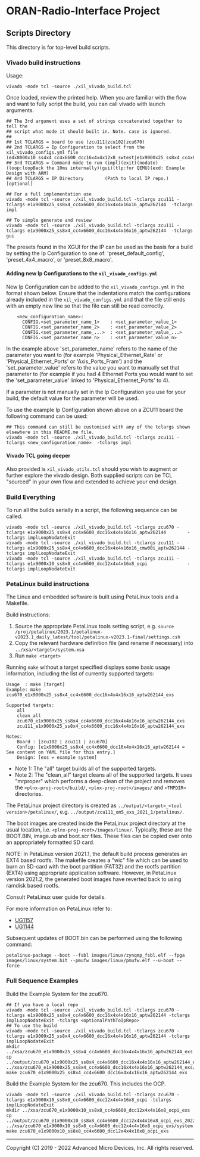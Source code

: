 # ORAN-Radio-Interface Project

## Scripts Directory

This directory is for top-level build scripts.

### Vivado build instructions

Usage: 
```console
vivado -mode tcl -source ./xil_vivado_build.tcl
```
Once loaded, review the printed help. When you are familiar with the flow and want to fully script the build, you can call vivado with launch arguments.
```console
## The 3rd argument uses a set of strings concatenated together to tell the 
## script what mode it should built in. Note. case is ignored.
## 
## 1st TCLARGS = board to use (zcu111|zcu102|zcu670)
## 2nd TCLARGS = Ip Configuration to select from the xil_vivado_configs.yml file (e4x8000x10_ss4x4_cc4x6600_dcc16x4x4x12x8_swtest|e1x9000x25_ss8x4_cc4x6600_dcc16x4x4x16x16_cmw00i_aptw262144|...)
## 3rd TCLARGS = Command mode to run (impl)(exit)(nodate)(loop:loopBack the 10ms internally)(gui)(tlp:for QEMU)(exd: Example Design with ARM)
## 4rd TCLARGS = IP Directory        (Path to local IP repo.) [optional]

## For a full implementation use
vivado -mode tcl -source ./xil_vivado_build.tcl -tclargs zcu111 -tclargs e1x9000x25_ss8x4_cc4x6600_dcc16x4x4x16x16_aptw262144  -tclargs impl

## To simple generate and review
vivado -mode tcl -source ./xil_vivado_build.tcl -tclargs zcu111 -tclargs e1x9000x25_ss8x4_cc4x6600_dcc16x4x4x16x16_aptw262144  -tclargs gui
```

The presets found in the XGUI for the IP can be used as the basis for a build by setting the Ip Configuration to one of: 'preset_default_config', 'preset_4x4_macro', or 'preset_8x8_macro'.

#### **Adding new Ip Configurations to the `xil_vivado_configs.yml`**
New Ip Configuration can be added to the `xil_vivado_configs.yml` in the format shown below. Ensure that the indentations match the configurations already included in the `xil_vivado_configs.yml` and that the file still ends with an empty new line so that the file can still be read correctly.  

```console
    <new_configuration_name>:
      CONFIG.<set_parameter_name_1>    : <set_parameter_value_1> 
      CONFIG.<set_parameter_name_2>    : <set_parameter_value_2> 
      CONFIG.<set_parameter_name_...>  : <set_parameter_value_...> 
      CONFIG.<set_parameter_name_n>    : <set_parameter_value_n> 
```

In the example above 'set_parameter_name' refers to the name of the parameter you want to (for example 'Physical_Ethernet_Rate' or 'Physical_Ethernet_Ports' or 'Axis_Ports_Fram') and the 'set_parameter_value' refers to the value you want to manually set that parameter to (for example if you had 4 Ethernet Ports you would want to set the 'set_parameter_value' linked to 'Physical_Ethernet_Ports' to 4).
 
If a parameter is not manually set in the Ip Configuration you use for your build, the default value for the parameter will be used.

To use the example Ip Configuration shown above on a ZCU11 board the following command can be used:

``` console
## This command can still be customised with any of the tclargs shown elsewhere in this README.me file.
vivado -mode tcl -source ./xil_vivado_build.tcl -tclargs zcu111 -tclargs <new_configuration_name>  -tclargs impl
```

#### **Vivado TCL going deeper**
Also provided is `xil_vivado_utils.tcl` should you wish to augment or further explore the vivado design. Both supplied scripts
can be TCL "sourced" in your own flow and extended to achieve your end design.

### Build Everything
To run all the builds serially in a script, the following sequence can be called.
```console
vivado -mode tcl -source ./xil_vivado_build.tcl -tclargs zcu670 -tclargs e1x9000x25_ss8x4_cc4x6600_dcc16x4x4x16x16_aptw262144        -tclargs implLoopNodateExit
vivado -mode tcl -source ./xil_vivado_build.tcl -tclargs zcu111 -tclargs e1x9000x25_ss8x4_cc4x6600_dcc16x4x4x16x16_cmw00i_aptw262144 -tclargs implLoopNodateExit
vivado -mode tcl -source ./xil_vivado_build.tcl -tclargs zcu111 -tclargs e1x9000x10_ss8x8_cc4x6600_dcc12x4x4x16x8_ocpi               -tclargs implLoopNodateExit
```

### PetaLinux build instructions

The Linux and embedded software is built using PetaLinux tools and a Makefile.

Build instructions:
1. Source the appropriate PetaLinux tools setting script, e.g. `source /proj/petalinux/2023.1/petalinux-v2023.1_daily_latest/tool/petalinux-v2023.1-final/settings.csh`
2. Copy the relevant hardware definition file (and rename if necessary) into `../xsa/<target>/system.xsa`
3. Run `make <target>`

Running `make` without a target specified displays some basic usage information, including the list of currently supported targets:

~~~
Usage  : make [target]
Example: make zcu670_e1x9000x25_ss8x4_cc4x6600_dcc16x4x4x16x16_aptw262144_exs

Supported targets:
    all
    clean_all
    zcu670_e1x9000x25_ss8x4_cc4x6600_dcc16x4x4x16x16_aptw262144_exs
    zcu111_e1x9000x25_ss8x4_cc4x6600_dcc16x4x4x16x16_aptw262144_exs

Notes:
    Board : [zcu102 | zcu111 | zcu670]
    Config: [e1x9000x25_ss8x4_cc4x6600_dcc16x4x4x16x16_aptw262144 = See content on YAML file for this entry.]
    Design: [exs = example system]
~~~

* Note 1: The "all" target builds all of the supported targets.
* Note 2: The "clean_all" target cleans all of the supported targets.
It uses "mrproper" which performs a deep-clean of the project and removes the `<plnx-proj-root>/build/`, `<plnx-proj-root>/images/` and `<TMPDIR>` directories.

The PetaLinux project directory is created as `../output/<target>_<tool version>/petalinux/`, e.g. `../output/zcu111_om5_exs_2021_1/petalinux/`.

The boot images are created inside the PetaLinux project directory at the usual location, i.e. `<plnx-proj-root>/images/linux/`. Typically, these are the BOOT.BIN, image.ub and boot.scr files. These files can be copied over onto an appropriately formatted SD card.

NOTE: In PetaLinux version 2021.1, the default build process generates an EXT4 based rootfs. The makefile creates a "wic" file which can be used to burn an SD-card with the boot partition (FAT32) and the rootfs partition (EXT4) using appropriate application software. However, in PetaLinux version 2021.2, the generated boot images have reverted back to using ramdisk based rootfs.

Consult PetaLinux user guide for details.

For more information on PetaLinux refer to:
* [UG1157](https://www.xilinx.com/support/documentation/sw_manuals/xilinx2019_2/ug1157-petalinux-tools-command-line-guide.pdf)
* [UG1144](https://www.xilinx.com/support/documentation/sw_manuals/xilinx2019_2/ug1144-petalinux-tools-reference-guide.pdf)

Subsequent updates of BOOT.bin can be performed using the following command:
```console
petalinux-package --boot --fsbl images/linux/zynqmp_fsbl.elf --fpga images/linux/system.bit --pmufw images/linux/pmufw.elf --u-boot --force
```

### Full Sequence Examples
Build the Example System for the zcu670.
```console
## If you have a local repo
vivado -mode tcl -source ./xil_vivado_build.tcl -tclargs zcu670 -tclargs e1x9000x25_ss8x4_cc4x6600_dcc16x4x4x16x16_aptw262144 -tclargs implLoopNodateExit -tclargs <optionalPathToIpRepo>
## To use the build
vivado -mode tcl -source ./xil_vivado_build.tcl -tclargs zcu670 -tclargs e1x9000x25_ss8x4_cc4x6600_dcc16x4x4x16x16_aptw262144 -tclargs implLoopNodateExit 
mkdir ../xsa/zcu670_e1x9000x25_ss8x4_cc4x6600_dcc16x4x4x16x16_aptw262144_exs
cp ../output/zcu670_e1x9000x25_ss8x4_cc4x6600_dcc16x4x4x16x16_aptw262144_exs_2022_1/vivado/system.xsa ../xsa/zcu670_e1x9000x25_ss8x4_cc4x6600_dcc16x4x4x16x16_aptw262144_exs/system.xsa
make zcu670_e1x9000x25_ss8x4_cc4x6600_dcc16x4x4x16x16_aptw262144_exs
```
Build the Example System for the zcu670. This includes the OCP.
```console
vivado -mode tcl -source ./xil_vivado_build.tcl -tclargs zcu670 -tclargs e1x9000x10_ss8x8_cc4x6600_dcc12x4x4x16x8_ocpi -tclargs implLoopNodateExit 
mkdir ../xsa/zcu670_e1x9000x10_ss8x8_cc4x6600_dcc12x4x4x16x8_ocpi_exs
cp ../output/zcu670_e1x9000x10_ss8x8_cc4x6600_dcc12x4x4x16x8_ocpi_exs_2022_1/vivado/system.xsa ../xsa/zcu670_e1x9000x10_ss8x8_cc4x6600_dcc12x4x4x16x8_ocpi_exs/system.xsa
make zcu670_e1x9000x10_ss8x8_cc4x6600_dcc12x4x4x16x8_ocpi_exs
```

---

Copyright (C) 2019 - 2022  Advanced Micro Devices, Inc.  All rights reserved.
